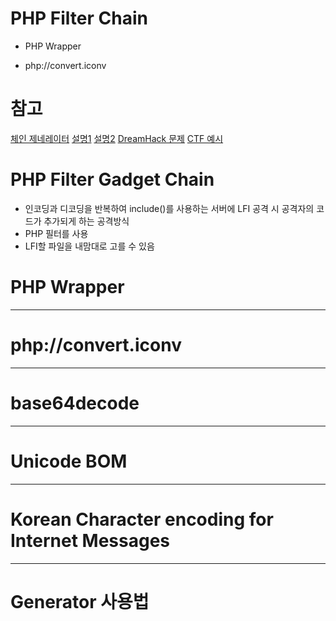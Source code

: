 
# PHP Filter Chain
- PHP Wrapper


- php://convert.iconv


# 참고
[체인 제네레이터](https://github.com/synacktiv/php_filter_chain_generator)
[설명1](https://velog.io/@bintable/PHP-Filter-Chain)
[설명2](https://www.synacktiv.com/publications/php-filters-chain-what-is-it-and-how-to-use-it)
[DreamHack 문제](https://dreamhack.io/wargame/challenges/1044)
[CTF 예시]()

# PHP Filter Gadget Chain
- 인코딩과 디코딩을 반복하여 include()를 사용하는 서버에 LFI 공격 시 공격자의 코드가 추가되게 하는 공격방식
- PHP 필터를 사용
- LFI할 파일을 내맘대로 고를 수 있음


# PHP Wrapper

---
# php://convert.iconv

---
# base64decode

---
# Unicode BOM

---
# Korean Character encoding for Internet Messages

---



# Generator 사용법

